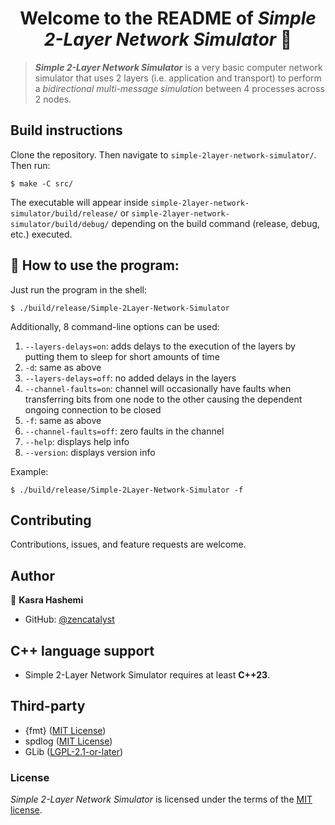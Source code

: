 <h1 align="center">Welcome to the README of <strong><em>Simple 2-Layer Network Simulator</em></strong> 👋</h1>

> ***Simple 2-Layer Network Simulator*** is a very basic computer network simulator that uses 2 layers (i.e. application and transport) to perform a *bidirectional multi-message simulation* between 4 processes across 2 nodes.<br />


## Build instructions

Clone the repository. Then navigate to `simple-2layer-network-simulator/`. Then run:

```shell
$ make -C src/
```

The executable will appear inside `simple-2layer-network-simulator/build/release/` or `simple-2layer-network-simulator/build/debug/` depending on the build command (release, debug, etc.) executed.

## 🚀 How to use the program:

Just run the program in the shell:

```shell
$ ./build/release/Simple-2Layer-Network-Simulator
```

Additionally, 8 command-line options can be used:

1. `--layers-delays=on`: adds delays to the execution of the layers by putting them to sleep for short amounts of time
2. `-d`: same as above
3. `--layers-delays=off`: no added delays in the layers
4. `--channel-faults=on`: channel will occasionally have faults when transferring bits from one node to the other causing the dependent ongoing connection to be closed
5. `-f`: same as above
6. `--channel-faults=off`: zero faults in the channel
7. `--help`: displays help info
8. `--version`: displays version info

Example:

```shell
$ ./build/release/Simple-2Layer-Network-Simulator -f
```

## Contributing

Contributions, issues, and feature requests are welcome.<br />

## Author

👤 **Kasra Hashemi**

- GitHub: [@zencatalyst](https://github.com/zencatalyst)

## C++ language support
- Simple 2-Layer Network Simulator requires at least **C++23**.

## Third-party

* {fmt} ([MIT License](https://github.com/fmtlib/fmt/blob/master/LICENSE.rst))
* spdlog ([MIT License](https://github.com/gabime/spdlog/blob/v1.x/LICENSE))
* GLib ([LGPL-2.1-or-later](https://gitlab.gnome.org/GNOME/glib/-/blob/main/LICENSES/LGPL-2.1-or-later.txt?ref_type=heads))

### License

*Simple 2-Layer Network Simulator* is licensed under the terms of the [MIT license](./LICENSE).
